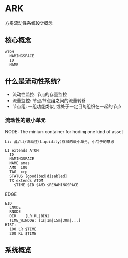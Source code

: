 # ARK

方舟流动性系统设计概念

## 核心概念

```
ATOM
  NAMINGSPACE
  ID
  NAME
```



## 什么是流动性系统?





- 流动性监控: 节点的存量监控
- 流量监控: 节点/节点组之间的流量转移
- 节点组: 一组功能类似, 或处于一定目的组织在一起的节点



### 流动性的最小单元

NODE: The minium container for hoding one kind of asset

```
Li: 蠡/lí/流动性(Liquidity)存储的最小单元, 小勺子的意思
```

```
LI extends ATOM
  ID
  NAMINGSPACE
  NAME amas
  AMO  100
  TAG  xrp
  STATUS [good|bad|disabled]
  TX extends ATOM
    $TIME $ID $AMO $RENAMINGSPACE
```





EDGE

```
EID
  LNODE
  RNODE
  DIR    [LR|RL|BIN]
  TIME_WINDOW: [1s|1m|15m|30m|...]
HIST:
  100 LR $TIME
  200 RL $TIME
```



## 系统概览

```

```

